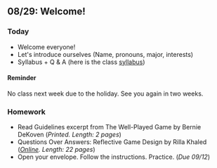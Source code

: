 ## 08/29: Welcome!

### Today

- Welcome everyone!
- Let's introduce ourselves (Name, pronouns, major, interests)
- Syllabus + Q & A (here is the class [syllabus](https://bit.ly/3TiPILr))

#### Reminder
No class next week due to the holiday. See you again in two weeks.

### Homework
- Read Guidelines excerpt from The Well-Played Game by Bernie DeKoven (*Printed. Length: 2 pages*)
- Questions Over Answers: Reflective Game Design by Rilla Khaled (*[Online](https://drive.google.com/file/d/1vZ0rcjfHUZ1bJ7aWU6_45PfkP8AZWM1g/view?usp=sharing). Length: 22 pages*)
- Open your envelope. Follow the instructions. Practice. (*Due 09/12*)